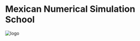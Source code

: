 # Mexican Numerical Simulation School

![logo](http://iac.edu.mx/mexsimschool/files/2016/08/logo.website.jpg)
